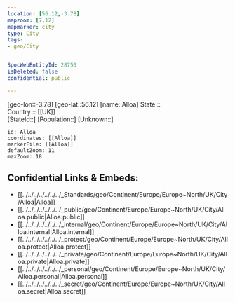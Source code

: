 ```yaml
---
location: [56.12,-3.78] 
mapzoom: [7,12] 
mapmarker: city 
type: City
tags:
- geo/City


SpocWebEntityId: 28750
isDeleted: false
confidential: public

---
```

[geo-lon::-3.78] 
[geo-lat::56.12] 
[name::Alloa] 
State ::  
Country :: [[UK]]  
[StateId::] 
[Population::] 
[Unknown::] 


```leaflet
id: Alloa
coordinates: [[Alloa]] 
markerFile: [[Alloa]] 
defaultZoom: 11 
maxZoom: 18
```


## Confidential Links & Embeds: 
- [[../../../../../../../_Standards/geo/Continent/Europe/Europe~North/UK/City/Alloa|Alloa]] 
- [[../../../../../../../_public/geo/Continent/Europe/Europe~North/UK/City/Alloa.public|Alloa.public]] 
- [[../../../../../../../_internal/geo/Continent/Europe/Europe~North/UK/City/Alloa.internal|Alloa.internal]] 
- [[../../../../../../../_protect/geo/Continent/Europe/Europe~North/UK/City/Alloa.protect|Alloa.protect]] 
- [[../../../../../../../_private/geo/Continent/Europe/Europe~North/UK/City/Alloa.private|Alloa.private]] 
- [[../../../../../../../_personal/geo/Continent/Europe/Europe~North/UK/City/Alloa.personal|Alloa.personal]] 
- [[../../../../../../../_secret/geo/Continent/Europe/Europe~North/UK/City/Alloa.secret|Alloa.secret]] 
